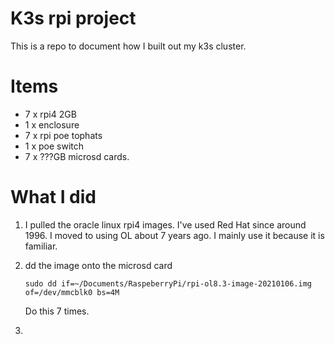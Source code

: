 # K3s rpi project

This is a repo to document how I built out my k3s cluster.

# Items

- 7 x rpi4 2GB
- 1 x enclosure
- 7 x rpi poe tophats
- 1 x poe switch
- 7 x ???GB microsd cards. 

# What I did

1. I pulled the oracle linux rpi4 images. I've used Red Hat since around 1996. I moved to using OL about 7 years ago. I mainly use it because it is familiar.

2. dd the image onto the microsd card

    ```
    sudo dd if=~/Documents/RaspeberryPi/rpi-ol8.3-image-20210106.img of=/dev/mmcblk0 bs=4M
    ``` 
    
    Do this 7 times.

3. 
